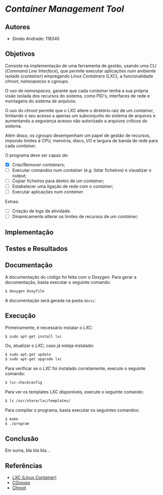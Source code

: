 # *Container Management Tool*

## Autores

- Simão Andrade: 118345

## Objetivos

Consiste na implementação de uma ferramenta de gestão, usando uma CLI (*Command Line Interface*), que permite executar aplicações num ambiente isolado (*container*) empregando *Linux Containers* (LXC), a funcionalidade *chroot*, *namespaces* e *cgroups*.

O uso de *namespaces*, garante que cada *container* tenha a sua própria visão isolada dos recursos do sistema, como PID's, interfaces de rede e montagens do sistema de arquivos.

O uso do *chroot* permite que o LXC altere o diretório raiz de um *container*, limitando o seu acesso a apenas um subconjunto do sistema de arquivos e aumentando a segurança acesso não autorizado a arquivos críticos do sistema. 

Além disso, os *cgroups* desempenham um papel de gestão de recursos, impondo limites à CPU, memória, disco, I/O e largura de banda de rede para cada *container*.

O programa deve ser capaz de:
- [x] Criar/Remover *containers*;
- [ ] Executar comandos num *container* (e.g. listar ficheiros) e visualizar o output;
- [ ] Copiar ficheiros para dentro de um *container*;
- [ ] Estabelecer uma ligação de rede com o *container*;
- [ ] Executar aplicações num *container*.

Extras:
- [ ] Criação de *logs* de atividade.
- [ ] Dinamicamente alterar os limites de recursos de um *container*;

## Implementação

## Testes e Resultados

## Documentação

A documentação do código foi feita com o *Doxygen*. Para gerar a documentação, basta executar o seguinte comando:

```bash
$ doxygen Doxyfile
```

A documentação será gerada na pasta `docs/`.

## Execução

Primeiramente, é necessário instalar o *LXC*:
```bash	
$ sudo apt-get install lxc
```

Ou, atualizar o *LXC*, caso já esteja instalado:
```bash
$ sudo apt-get update
$ sudo apt-get upgrade lxc
```

Para verificar se o *LXC* foi instalado corretamente, execute o seguinte comando:
```bash
$ lxc-checkconfig
```

Para ver os templates LXC disponíveis, execute o seguinte comando:
```bash
$ ls /usr/share/lxc/templates/
```

Para compilar o programa, basta executar os seguintes comandos:
```bash
$ make
$ ./program
```

## Conclusão

Em suma, bla bla bla...

## Referências

- [LXC (Linux Container)](https://linuxcontainers.org/lxc/documentation/)
- [CGroups](https://www.kernel.org/doc/Documentation/cgroup-v1/cgroups.txt)
- [Chroot](https://man7.org/linux/man-pages/man1/chroot.1.html)